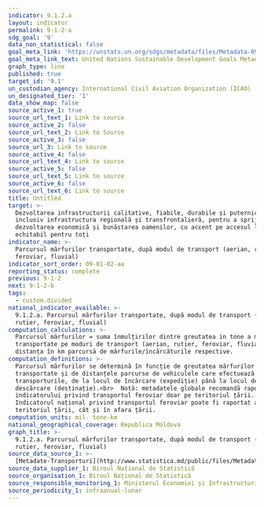 ```yaml
---
indicator: 9.1.2.a
layout: indicator
permalink: 9-1-2-a
sdg_goal: '9'
data_non_statistical: false
goal_meta_link: 'https://unstats.un.org/sdgs/metadata/files/Metadata-09-01-02.pdf'
goal_meta_link_text: United Nations Sustainable Development Goals Metadata (PDF 375 KB)
graph_type: line
published: true
target_id: '9.1'
un_custodian_agency: International Civil Aviation Organization (ICAO)
un_designated_tier: '1'
data_show_map: false
source_active_1: true
source_url_text_1: Link to source
source_active_2: false
source_url_text_2: Link to Source
source_active_3: false
source_url_3: Link to source
source_active_4: false
source_url_text_4: Link to source
source_active_5: false
source_url_text_5: Link to source
source_active_6: false
source_url_text_6: Link to source
title: Untitled
target: >-
  Dezvoltarea infrastructurii calitative, fiabile, durabile și puternice,
  inclusiv infrastructura regională și transfrontalieră, pentru a sprijini
  dezvoltarea economică și bunăstarea oamenilor, cu accent pe accesul larg și
  echitabil pentru toți
indicator_name: >-
  Parcursul mărfurilor transportate, după modul de transport (aerian, rutier,
  feroviar, fluvial)
indicator_sort_order: 09-01-02-aa
reporting_status: complete
previous: 9-1-2
next: 9-1-2-b
tags:
  - custom.divided
national_indicator_available: >-
  9.1.2.a. Parcursul mărfurilor transportate, după modul de transport (aerian,
  rutier, feroviar, fluvial)
computation_calculations: >-
  Parcursul mărfurilor = suma înmulțirilor dintre greutatea in tone a mărfurilor
  transportate pe moduri de transport (aerian, rutier, feroviar, fluvial) *
  distanța în km parcursă de mărfurile/încărcăturile respective.
computation_definitions: >-
  Parcursul mărfurilor se determină în funcție de greutatea mărfurilor
  transportate și de distanțele parcurse de vehiculele care efectuează
  transporturile, de la locul de încărcare (expediție) până la locul de
  descărcare (destinație).<br>  Notă: metadatele globale recomandă raportarea
  indicatorului privind transportul feroviar doar pe teritoriul țării.
  Indicatorul național privind transportul feroviar poate fi raportat atât pe
  teritoriul țării, cât și în afara țării.
computation_units: mil. tone-km
national_geographical_coverage: Republica Moldova
graph_title: >-
  9.1.2.a. Parcursul mărfurilor transportate, după modul de transport (aerian,
  rutier, feroviar, fluvial)
source_data_source_1: >-
  [Metadate-Transporturi](http://www.statistica.md/public/files/Metadate/Transport.pdf)
source_data_supplier_1: Biroul Național de Statistică
source_organisation_1: Biroul Național de Statistică
source_responsible_monitoring_1: Ministerul Economiei și Infrastructurii
source_periodicity_1: infraanual-lunar
---
```

